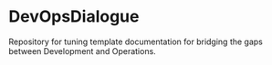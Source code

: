 # DevOpsDialogue
Repository for tuning template documentation for bridging the gaps between Development and Operations.
